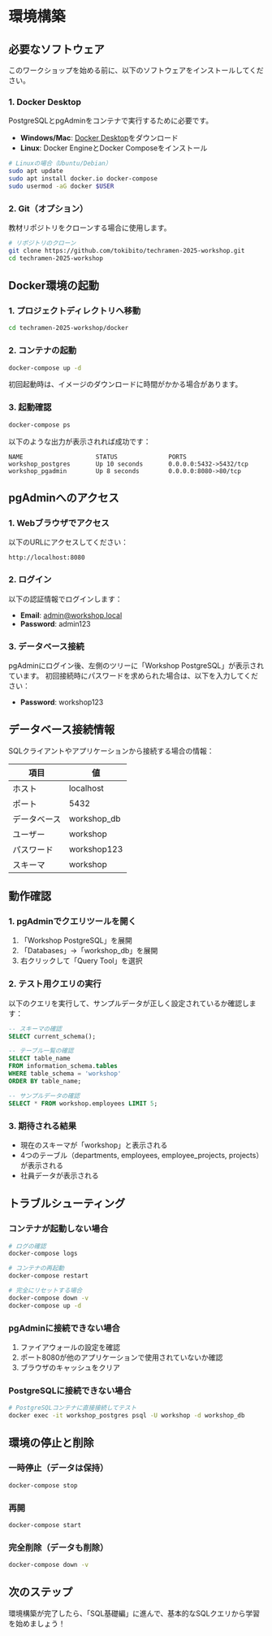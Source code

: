 # 環境構築

## 必要なソフトウェア

このワークショップを始める前に、以下のソフトウェアをインストールしてください。

### 1. Docker Desktop

PostgreSQLとpgAdminをコンテナで実行するために必要です。

- **Windows/Mac**: [Docker Desktop](https://www.docker.com/products/docker-desktop)をダウンロード
- **Linux**: Docker EngineとDocker Composeをインストール

```bash
# Linuxの場合（Ubuntu/Debian）
sudo apt update
sudo apt install docker.io docker-compose
sudo usermod -aG docker $USER
```

### 2. Git（オプション）

教材リポジトリをクローンする場合に使用します。

```bash
# リポジトリのクローン
git clone https://github.com/tokibito/techramen-2025-workshop.git
cd techramen-2025-workshop
```

## Docker環境の起動

### 1. プロジェクトディレクトリへ移動

```bash
cd techramen-2025-workshop/docker
```

### 2. コンテナの起動

```bash
docker-compose up -d
```

初回起動時は、イメージのダウンロードに時間がかかる場合があります。

### 3. 起動確認

```bash
docker-compose ps
```

以下のような出力が表示されれば成功です：

```
NAME                    STATUS              PORTS
workshop_postgres       Up 10 seconds       0.0.0.0:5432->5432/tcp
workshop_pgadmin        Up 8 seconds        0.0.0.0:8080->80/tcp
```

## pgAdminへのアクセス

### 1. Webブラウザでアクセス

以下のURLにアクセスしてください：

```
http://localhost:8080
```

### 2. ログイン

以下の認証情報でログインします：

- **Email**: admin@workshop.local
- **Password**: admin123

### 3. データベース接続

pgAdminにログイン後、左側のツリーに「Workshop PostgreSQL」が表示されています。
初回接続時にパスワードを求められた場合は、以下を入力してください：

- **Password**: workshop123

## データベース接続情報

SQLクライアントやアプリケーションから接続する場合の情報：

| 項目 | 値 |
|------|-----|
| ホスト | localhost |
| ポート | 5432 |
| データベース | workshop_db |
| ユーザー | workshop |
| パスワード | workshop123 |
| スキーマ | workshop |

## 動作確認

### 1. pgAdminでクエリツールを開く

1. 「Workshop PostgreSQL」を展開
2. 「Databases」→「workshop_db」を展開
3. 右クリックして「Query Tool」を選択

### 2. テスト用クエリの実行

以下のクエリを実行して、サンプルデータが正しく設定されているか確認します：

```sql
-- スキーマの確認
SELECT current_schema();

-- テーブル一覧の確認
SELECT table_name 
FROM information_schema.tables 
WHERE table_schema = 'workshop'
ORDER BY table_name;

-- サンプルデータの確認
SELECT * FROM workshop.employees LIMIT 5;
```

### 3. 期待される結果

- 現在のスキーマが「workshop」と表示される
- 4つのテーブル（departments, employees, employee_projects, projects）が表示される
- 社員データが表示される

## トラブルシューティング

### コンテナが起動しない場合

```bash
# ログの確認
docker-compose logs

# コンテナの再起動
docker-compose restart

# 完全にリセットする場合
docker-compose down -v
docker-compose up -d
```

### pgAdminに接続できない場合

1. ファイアウォールの設定を確認
2. ポート8080が他のアプリケーションで使用されていないか確認
3. ブラウザのキャッシュをクリア

### PostgreSQLに接続できない場合

```bash
# PostgreSQLコンテナに直接接続してテスト
docker exec -it workshop_postgres psql -U workshop -d workshop_db
```

## 環境の停止と削除

### 一時停止（データは保持）

```bash
docker-compose stop
```

### 再開

```bash
docker-compose start
```

### 完全削除（データも削除）

```bash
docker-compose down -v
```

## 次のステップ

環境構築が完了したら、「SQL基礎編」に進んで、基本的なSQLクエリから学習を始めましょう！